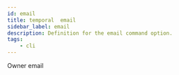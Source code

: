 ```yaml
---
id: email
title: temporal  email
sidebar_label: email
description: Definition for the email command option.
tags:
	- cli
---
```


 Owner email
